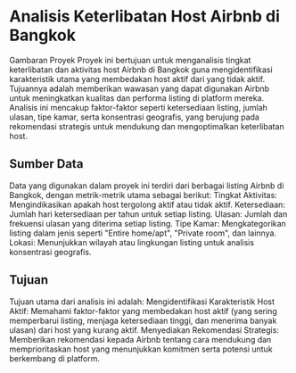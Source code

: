 # Analisis Keterlibatan Host Airbnb di Bangkok
Gambaran Proyek
Proyek ini bertujuan untuk menganalisis tingkat keterlibatan dan aktivitas host Airbnb di Bangkok guna mengidentifikasi karakteristik utama yang membedakan host aktif dari yang tidak aktif. Tujuannya adalah memberikan wawasan yang dapat digunakan Airbnb untuk meningkatkan kualitas dan performa listing di platform mereka. Analisis ini mencakup faktor-faktor seperti ketersediaan listing, jumlah ulasan, tipe kamar, serta konsentrasi geografis, yang berujung pada rekomendasi strategis untuk mendukung dan mengoptimalkan keterlibatan host.

## Sumber Data
Data yang digunakan dalam proyek ini terdiri dari berbagai listing Airbnb di Bangkok, dengan metrik-metrik utama sebagai berikut:
Tingkat Aktivitas: Mengindikasikan apakah host tergolong aktif atau tidak aktif.
Ketersediaan: Jumlah hari ketersediaan per tahun untuk setiap listing.
Ulasan: Jumlah dan frekuensi ulasan yang diterima setiap listing.
Tipe Kamar: Mengkategorikan listing dalam jenis seperti "Entire home/apt", "Private room", dan lainnya.
Lokasi: Menunjukkan wilayah atau lingkungan listing untuk analisis konsentrasi geografis.

## Tujuan
Tujuan utama dari analisis ini adalah:
Mengidentifikasi Karakteristik Host Aktif: Memahami faktor-faktor yang membedakan host aktif (yang sering memperbarui listing, menjaga ketersediaan tinggi, dan menerima banyak ulasan) dari host yang kurang aktif.
Menyediakan Rekomendasi Strategis: Memberikan rekomendasi kepada Airbnb tentang cara mendukung dan memprioritaskan host yang menunjukkan komitmen serta potensi untuk berkembang di platform.
